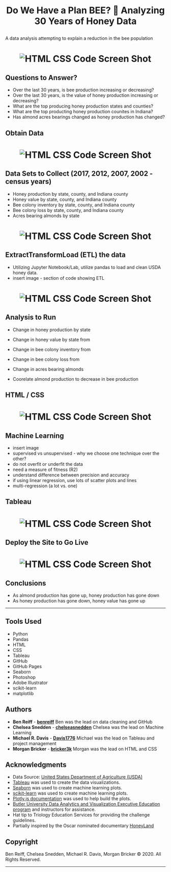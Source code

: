 # <p align="center">Do We Have a Plan BEE? :bee: Analyzing 30 Years of Honey Data</p>

A data analysis attempting to explain a reduction in the bee population

# <p align="center"> ![HTML CSS Code Screen Shot](images/website_screen_shot.jpeg) </p>

## Questions to Answer?
* Over the last 30 years, is bee production increasing or decreasing?
* Over the last 30 years, is the value of honey production increasing or decreasing?
* What are the top producing honey production states and counties?
* What are the top producting honey production counites in Indiana?
* Has almond acres bearings changed as honey production has changed?


## Obtain Data

# <p align="center"> ![HTML CSS Code Screen Shot](images/USDAscreenShot.png) </p>


## Data Sets to Collect (2017, 2012, 2007, 2002 - census years)
* Honey production by state, county, and Indiana county
* Honey value by state, county, and Indiana county
* Bee colony inventory by state, county, and Indiana county
* Bee colony loss by state, county, and Indiana county
* Acres bearing almonds by state

# <p align="center"> ![HTML CSS Code Screen Shot](images/HoneyProductionPandasScreenshot1.JPG) </p>

## **E**xtract**T**ransform**L**oad (ETL) the data
- Utilizing Jupyter Notebook/Lab, utilize pandas to load and clean USDA honey data.
- insert image - section of code showing ETL
# <p align="center"> ![HTML CSS Code Screen Shot](images/ETL_image.png) </p>

## Analysis to Run
* Change in honey production by state
* Change in honey value by state from
* Change in bee colony inventory from
* Change in bee colony loss from
* Change in acres bearing almonds

* Coorelate almond production to decrease in bee production


## HTML / CSS

# <p align="center"> ![HTML CSS Code Screen Shot](images/HTMLCSSCodeScreenShot.jpeg) </p>


## Machine Learning
- insert image
- supervised vs unsupervised - why we choose one technique over the other?
- do not overfit or underfit the data
- need a measure of fitness (R2)
- understand difference between precision and accuracy
- if using linear regression, use lots of scatter plots and lines
- multi-regression (a lot vs. one)


## Tableau

# <p align="center"> ![HTML CSS Code Screen Shot](images/IndianaCountyHoneyProduction4YearMapComparisonImage.png) </p>


## Deploy the Site to Go Live

# <p align="center"> ![HTML CSS Code Screen Shot](images/GitHub_Pages_settings.JPG) </p>


## Conclusions
- As almond production has gone up, honey production has gone down
- As honey production has gone down, honey value has gone up


- - -
## Tools Used

* Python
* Pandas
* HTML
* CSS
* Tableau
* GitHub
* GitHub Pages
* Seaborn
* Photoshop
* Adobe Illustrator
* scikit-learn
* matplotlib


## Authors

* **Ben Reiff** - **[benreiff](https://github.com/benreiff "GitHub for Ben Reiff")**  Ben was the lead on data cleaning and GitHub
* **Chelsea Snedden** - **[chelseasnedden](https://github.com/chelseasnedden "GitHub for Chelsea Snedden")**  Chelsea was the lead on Machine Learning
* **Michael R. Davis** - **[Davis1776](https://github.com/Davis1776 "GitHub for Michael Davis")**  Michael was the lead on Tableau and project management
* **Morgan Bricker** - **[bricker3k](https://github.com/benreiff "GitHub for Morgan Bricker")**  Morgan was the lead on HTML and CSS


## Acknowledgments

* Data Source: [United States Department of Agriculture (USDA)](https://quickstats.nass.usda.gov/ "USDA Quickstats")
* [Tableau](https://www.tableau.com/ "Tableau Homepage") was used to create the data visualizations.
* [Seaborn](https://seaborn.pydata.org/ "Seaborn") was used to create machine learning plots.
* [scikit-learn](https://scikit-learn.org/stable/ "scikit-learn") was used to create machine learning plots.
* [Plotly.js documentation](https://plot.ly/javascript/ "Plot.ly") was used to help build the plots.
* [Butler University Data Analytics and Visualization Executive Education program](https://www.butler.edu/executive-education "Butler University Executive Education program") and instructors for assistance.
* Hat tip to Triology Education Services for providing the challenge guidelines.
* Partially inspired by the Oscar nominated documentary [HoneyLand](https://www.imdb.com/title/tt8991268/ "IMDB's Honeyland page")


## Copyright
Ben Reiff, Chelsea Snedden, Michael R. Davis, Morgan Bricker © 2020. All Rights Reserved.
- - -

